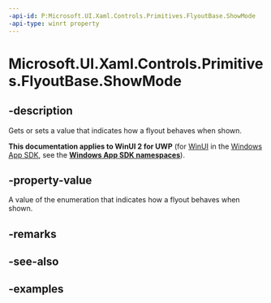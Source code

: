 ```yaml
---
-api-id: P:Microsoft.UI.Xaml.Controls.Primitives.FlyoutBase.ShowMode
-api-type: winrt property
---
```


<!-- Property syntax.
public FlyoutShowMode ShowMode { get;  set; }
-->

# Microsoft.UI.Xaml.Controls.Primitives.FlyoutBase.ShowMode

## -description

Gets or sets a value that indicates how a flyout behaves when shown.

**This documentation applies to WinUI 2 for UWP** (for [WinUI](/windows/apps/winui/winui3/) in the [Windows App SDK](/windows/apps/windows-app-sdk/), see the **[Windows App SDK namespaces](/windows/windows-app-sdk/api/winrt/)**).

## -property-value

A value of the enumeration that indicates how a flyout behaves when shown.

## -remarks

## -see-also

## -examples

